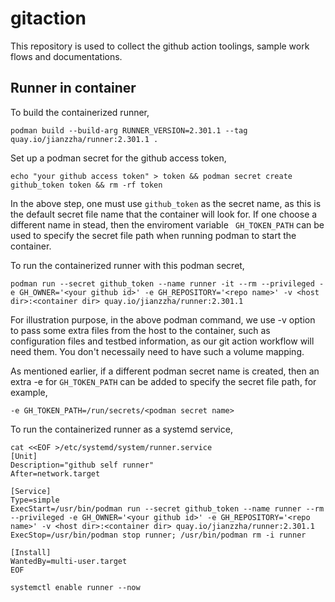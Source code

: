 # gitaction

This repository is used to collect the github action toolings, sample work flows and documentations.

## Runner in container

To build the containerized runner,
```
podman build --build-arg RUNNER_VERSION=2.301.1 --tag quay.io/jianzzha/runner:2.301.1 .
```

Set up a podman secret for the github access token,
```
echo "your github access token" > token && podman secret create github_token token && rm -rf token
```

In the above step, one must use `github_token` as the secret name, as this is the default secret file name that the container will look for. If one choose a different name in stead, then the enviroment variable ` GH_TOKEN_PATH` can be used to specify the secret file path when running podman to start the container.  

To run the containerized runner with this podman secret,
```
podman run --secret github_token --name runner -it --rm --privileged -e GH_OWNER='<your github id>' -e GH_REPOSITORY='<repo name>' -v <host dir>:<container dir> quay.io/jianzzha/runner:2.301.1
```

For illustration purpose, in the above podman command, we use -v option to pass some extra files from the host to the container, such as configuration files and testbed information, as our git action workflow will need them. You don't necessaily need to have such a volume mapping.

As mentioned earlier, if a different podman secret name is created, then an extra -e for `GH_TOKEN_PATH` can be added to specify the secret file path, for example,
```
-e GH_TOKEN_PATH=/run/secrets/<podman secret name>
```

To run the containerized runner as a systemd service,
```
cat <<EOF >/etc/systemd/system/runner.service
[Unit]
Description="github self runner"
After=network.target

[Service]
Type=simple
ExecStart=/usr/bin/podman run --secret github_token --name runner --rm --privileged -e GH_OWNER='<your github id>' -e GH_REPOSITORY='<repo name>' -v <host dir>:<container dir> quay.io/jianzzha/runner:2.301.1
ExecStop=/usr/bin/podman stop runner; /usr/bin/podman rm -i runner

[Install]
WantedBy=multi-user.target
EOF

systemctl enable runner --now
```




